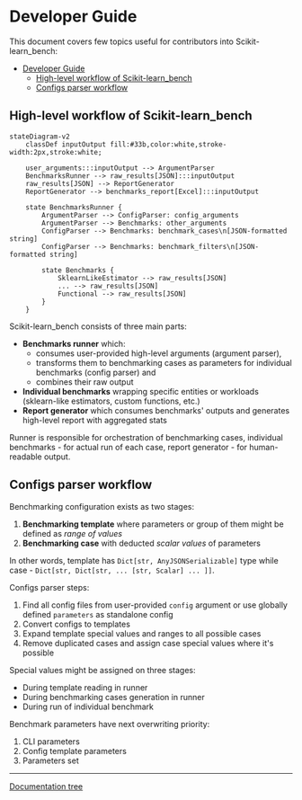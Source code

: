 # Developer Guide

This document covers few topics useful for contributors into Scikit-learn_bench:

- [Developer Guide](#developer-guide)
  - [High-level workflow of Scikit-learn\_bench](#high-level-workflow-of-scikit-learn_bench)
  - [Configs parser workflow](#configs-parser-workflow)

## High-level workflow of Scikit-learn_bench

```mermaid
stateDiagram-v2
    classDef inputOutput fill:#33b,color:white,stroke-width:2px,stroke:white;

    user_arguments:::inputOutput --> ArgumentParser
    BenchmarksRunner --> raw_results[JSON]:::inputOutput
    raw_results[JSON] --> ReportGenerator
    ReportGenerator --> benchmarks_report[Excel]:::inputOutput

    state BenchmarksRunner {
        ArgumentParser --> ConfigParser: config_arguments
        ArgumentParser --> Benchmarks: other_arguments
        ConfigParser --> Benchmarks: benchmark_cases\n[JSON-formatted string]
        ConfigParser --> Benchmarks: benchmark_filters\n[JSON-formatted string]

        state Benchmarks {
            SklearnLikeEstimator --> raw_results[JSON]
            ... --> raw_results[JSON]
            Functional --> raw_results[JSON]
        }
    }
```

Scikit-learn_bench consists of three main parts:
 - **Benchmarks runner** which:
     - consumes user-provided high-level arguments (argument parser),
     - transforms them to benchmarking cases as parameters for individual benchmarks (config parser) and
     - combines their raw output
 - **Individual benchmarks** wrapping specific entities or workloads (sklearn-like estimators, custom functions, etc.)
 - **Report generator** which consumes benchmarks' outputs and generates high-level report with aggregated stats

Runner is responsible for orchestration of benchmarking cases, individual benchmarks - for actual run of each case, report generator - for human-readable output.

## Configs parser workflow

Benchmarking configuration exists as two stages:
1. **Benchmarking template** where parameters or group of them might be defined as *range of values*
2. **Benchmarking case** with deducted *scalar values* of parameters

In other words, template has `Dict[str, AnyJSONSerializable]` type while case - `Dict[str, Dict[str, ... [str, Scalar] ... ]]`.

Configs parser steps:
1. Find all config files from user-provided `config` argument or use globally defined `parameters` as standalone config
2. Convert configs to templates
3. Expand template special values and ranges to all possible cases
4. Remove duplicated cases and assign case special values where it's possible

Special values might be assigned on three stages:
 - During template reading in runner
 - During benchmarking cases generation in runner
 - During run of individual benchmark

Benchmark parameters have next overwriting priority:
1. CLI parameters
2. Config template parameters
3. Parameters set

---
[Documentation tree](../README.md#-documentation-tree)
